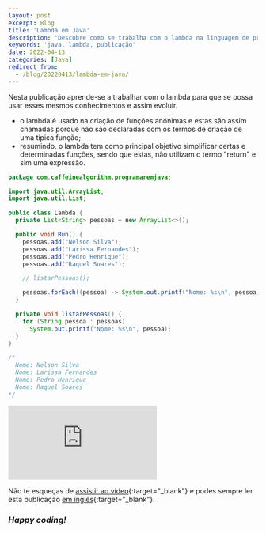 ```yaml
---
layout: post
excerpt: Blog
title: 'Lambda em Java'
description: 'Descobre como se trabalha com o lambda na linguagem de programação Java. Obtém respostas às tuas dúvidas com a teoria e os exemplos apresentados.'
keywords: 'java, lambda, publicação'
date: 2022-04-13
categories: [Java]
redirect_from:
  - /blog/20220413/lambda-em-java/
---
```


Nesta publicação aprende-se a trabalhar com o lambda para que se possa usar esses mesmos conhecimentos e assim evoluir.

- o lambda é usado na criação de funções anónimas e estas são assim chamadas porque não são declaradas com os termos de criação de uma típica função;
- resumindo, o lambda tem como principal objetivo simplificar certas e determinadas funções, sendo que estas, não utilizam o termo "return" e sim uma expressão.

```java
package com.caffeinealgorithm.programaremjava;

import java.util.ArrayList;
import java.util.List;

public class Lambda {
  private List<String> pessoas = new ArrayList<>();

  public void Run() {
    pessoas.add("Nelson Silva");
    pessoas.add("Larissa Fernandes");
    pessoas.add("Pedro Henrique");
    pessoas.add("Raquel Soares");

    // listarPessoas();

    pessoas.forEach((pessoa) -> System.out.printf("Nome: %s\n", pessoa));
  }

  private void listarPessoas() {
    for (String pessoa : pessoas)
      System.out.printf("Nome: %s\n", pessoa);
  }
}

/*
  Nome: Nelson Silva
  Nome: Larissa Fernandes
  Nome: Pedro Henrique
  Nome: Raquel Soares
*/
```

<div class="video-container">
  <iframe src="https://www.youtube.com/embed/Xh95YJxeAnI" frameborder="0" allowfullscreen></iframe>
</div>

Não te esqueças de [assistir ao vídeo](https://youtu.be/Xh95YJxeAnI){:target="\_blank"} e podes sempre ler esta publicação [em inglês](https://nelsonsilvadev.com/blog/lambda-in-java/){:target="\_blank"}.

### _Happy coding!_
